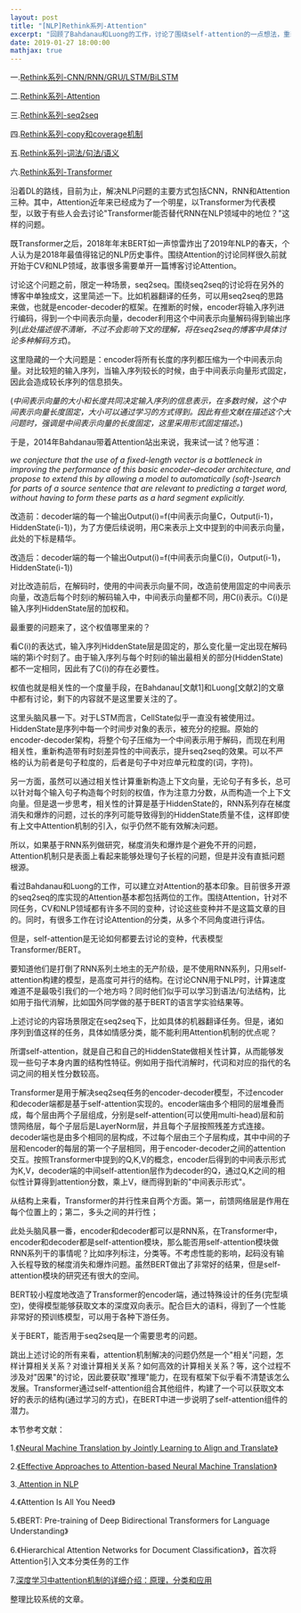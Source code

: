 ```yaml
---
layout: post
title: "[NLP]Rethink系列-Attention"
excerpt: "回顾了Bahdanau和Luong的工作，讨论了围绕self-attention的一点想法，重新思考了Transformer/BERT。"
date: 2019-01-27 18:00:00
mathjax: true
---
```


一.[Rethink系列-CNN/RNN/GRU/LSTM/BiLSTM](https://zhpmatrix.github.io/2019/01/27/NLP-rethinking-base-blocks/)

二.[Rethink系列-Attention](https://zhpmatrix.github.io/2019/01/27/NLP-rethinking-attention/)

三.[Rethink系列-seq2seq](https://zhpmatrix.github.io/2019/01/28/NLP-rethingking-seq2seq/)

四.[Rethink系列-copy和coverage机制](https://zhpmatrix.github.io/2019/01/29/NLP-rethinking-copy-and-coverage/)

五.[Rethink系列-词法/句法/语义](https://zhpmatrix.github.io/2019/01/31/NLP-rethinking-basic-techniques/)

六.[Rethink系列-Transformer](https://zhpmatrix.github.io/2019/03/13/NLP-rethinking-Transformer/)


沿着DL的路线，目前为止，解决NLP问题的主要方式包括CNN，RNN和Attention三种。其中，Attention近年来已经成为了一个明星，以Transformer为代表模型，以致于有些人会去讨论"Transformer能否替代RNN在NLP领域中的地位？"这样的问题。

既Transformer之后，2018年年末BERT如一声惊雷炸出了2019年NLP的春天，个人认为是2018年最值得铭记的NLP历史事件。围绕Attention的讨论同样很久前就开始于CV和NLP领域，故事很多需要单开一篇博客讨论Attention。

讨论这个问题之前，限定一种场景，seq2seq。围绕seq2seq的讨论将在另外的博客中单独成文，这里简述一下。比如机器翻译的任务，可以用seq2seq的思路来做，也就是encoder-decoder的框架。在推断的时候，encoder将输入序列进行编码，得到一个中间表示向量，decoder利用这个中间表示向量解码得到输出序列(_此处描述很不清晰，不过不会影响下文的理解，将在seq2seq的博客中具体讨论多种解码方式_)。

这里隐藏的一个大问题是：encoder将所有长度的序列都压缩为一个中间表示向量。对比较短的输入序列，当输入序列较长的时候，由于中间表示向量形式固定，因此会造成较长序列的信息损失。

(_中间表示向量的大小和长度共同决定输入序列的信息表示，在多数时候，这个中间表示向量长度固定，大小可以通过学习的方式得到。因此有些文献在描述这个大问题时，强调是中间表示向量的长度固定，这里采用形式固定描述。_)


于是，2014年Bahdanau带着Attention站出来说，我来试一试？他写道：

_we conjecture that the use of a fixed-length vector is a bottleneck in improving the performance of this basic encoder–decoder architecture, and propose to extend this by allowing a model to automatically (soft-)search
for parts of a source sentence that are relevant to predicting a target word, without having to form these parts as a hard segment explicitly._ 

改造前：decoder端的每一个输出Output(i)=f(中间表示向量C，Output(i-1)，HiddenState(i-1))，为了方便后续说明，用C来表示上文中提到的中间表示向量，此处的下标是精华。

改造后：decoder端的每一个输出Output(i)=f(中间表示向量C(i)，Output(i-1)，HiddenState(i-1))

对比改造前后，在解码时，使用的中间表示向量不同，改造前使用固定的中间表示向量，改造后每个时刻i的解码输入中，中间表示向量都不同，用C(i)表示。C(i)是输入序列HiddenState层的加权和。

最重要的问题来了，这个权值哪里来的？

看C(i)的表达式，输入序列HiddenState层是固定的，那么变化量一定出现在解码端的第i个时刻了。由于输入序列与每个时刻i的输出最相关的部分(HiddenState)都不一定相同，因此有了C(i)的存在必要性。

权值也就是相关性的一个度量手段，在Bahdanau[文献1]和Luong[文献2]的文章中都有讨论，剩下的内容就不是这里要关注的了。

这里头脑风暴一下。对于LSTM而言，CellState似乎一直没有被使用过。HiddenState是序列中每一个时间步对象的表示，被充分的挖掘。原始的encoder-decoder架构，将整个句子压缩为一个中间表示用于解码，而现在利用相关性，重新构造带有时刻差异性的中间表示，提升seq2seq的效果。可以不严格的认为前者是句子粒度的，后者是句子中对应单元粒度的(词，字符)。

另一方面，虽然可以通过相关性计算重新构造上下文向量，无论句子有多长，总可以针对每个输入句子构造每个时刻的权值，作为注意力分数，从而构造一个上下文向量。但是退一步思考，相关性的计算是基于HiddenState的，RNN系列存在梯度消失和爆炸的问题，过长的序列可能导致得到的HiddenState质量不佳，这样即使有上文中Attention机制的引入，似乎仍然不能有效解决问题。

所以，如果基于RNN系列做研究，梯度消失和爆炸是个避免不开的问题，Attention机制只是表面上看起来能够处理句子长程的问题，但是并没有直抵问题根源。

看过Bahdanau和Luong的工作，可以建立对Attention的基本印象。目前很多开源的seq2seq的库实现的Attention基本都包括两位的工作。围绕Attention，针对不同任务，CV和NLP领域都有许多不同的变种，讨论这些变种并不是这篇文章的目的。同时，有很多工作在讨论Attention的分类，从多个不同角度进行评估。

但是，self-attention是无论如何都要去讨论的变种，代表模型Transformer/BERT。

要知道他们是打倒了RNN系列土地主的无产阶级，是不使用RNN系列，只用self-attention构建的模型，是高度可并行的结构。在讨论CNN用于NLP时，计算速度难道不是最吸引我们的一个地方吗？同时他们似乎可以学习到语法/句法结构，比如用于指代消解，比如国外同学做的基于BERT的语言学实验结果等。

上述讨论的内容场景限定在seq2seq下，比如具体的机器翻译任务。但是，诸如序列到值这样的任务，具体如情感分类，能不能利用Attention机制的优点呢？

所谓self-attention，就是自己和自己的HiddenState做相关性计算，从而能够发现一些句子本身内置的结构性特征。例如用于指代消解时，代词和对应的指代的名词之间的相关性分数较高。

Transformer是用于解决seq2seq任务的encoder-decoder模型，不过encoder和decoder端都是基于self-attention实现的。encoder端由多个相同的层堆叠而成，每个层由两个子层组成，分别是self-attention(可以使用multi-head)层和前馈网络层，每个子层后是LayerNorm层，并且每个子层按照残差方式连接。decoder端也是由多个相同的层构成，不过每个层由三个子层构成，其中中间的子层和encoder的每层的第一个子层相同，用于encoder-decoder之间的attention交互。按照Transformer中提到的Q,K,V的概念，encoder后得到的中间表示形式为K,V，decoder端的中间self-attention层作为decoder的Q，通过Q,K之间的相似性计算得到attention分数，乘上V，继而得到新的"中间表示形式"。

从结构上来看，Transformer的并行性来自两个方面。第一，前馈网络层是作用在每个位置上的；第二，多头之间的并行性；

此处头脑风暴一番，encoder和decoder都可以是RNN系，在Transformer中，encoder和decoder都是self-attention模块，那么能否用self-attention模块做RNN系列干的事情呢？比如序列标注，分类等。不考虑性能的影响，起码没有输入长程导致的梯度消失和爆炸问题。虽然BERT做出了非常好的结果，但是self-attention模块的研究还有很大的空间。

BERT较小程度地改造了Transformer的encoder端，通过特殊设计的任务(完型填空)，使得模型能够获取文本的深度双向表示。配合巨大的语料，得到了一个性能非常好的预训练模型，可以用于各种下游任务。

关于BERT，能否用于seq2seq是一个需要思考的问题。

跳出上述讨论的所有来看，attention机制解决的问题仍然是一个"相关"问题，怎样计算相关关系？对谁计算相关关系？如何高效的计算相关关系？等，这个过程不涉及对"因果"的讨论，因此要获取"推理"能力，在现有框架下似乎看不清楚该怎么发展。Transformer通过self-attention组合其他组件，构建了一个可以获取文本好的表示的结构(通过学习的方式)，在BERT中进一步说明了self-attention组件的潜力。


本节参考文献：

1.[《Neural Machine Translation by Jointly Learning to Align and Translate》](https://arxiv.org/abs/1409.0473)

2.[《Effective Approaches to Attention-based Neural Machine Translation》](https://nlp.stanford.edu/pubs/emnlp15_attn.pdf)

3.[  Attention in NLP](https://medium.com/@joealato/attention-in-nlp-734c6fa9d983)

4.《Attention Is All You Need》

5.《BERT: Pre-training of Deep Bidirectional Transformers for Language Understanding》

6.《Hierarchical Attention Networks for Document Classification》，首次将Attention引入文本分类任务的工作

7.[深度学习中attention机制的详细介绍：原理，分类和应用](https://zhuanlan.zhihu.com/p/57501837?utm_source=qq&utm_medium=social&utm_oi=52727124066304)

整理比较系统的文章。　



















